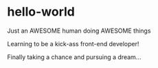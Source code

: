 # hello-world

Just an AWESOME human doing AWESOME things

Learning to be a kick-ass front-end developer!

Finally taking a chance and pursuing a dream...
